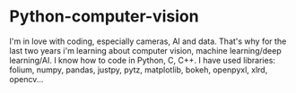 # Python-computer-vision

I'm in love with coding, especially cameras, AI and data. 
That's why for the last two years i'm learning about computer vision, machine learning/deep learning/AI. 
I know how to code in Python, C, C++.
I have used libraries: folium, numpy, pandas, justpy, pytz, matplotlib, bokeh, openpyxl, xlrd, opencv...

